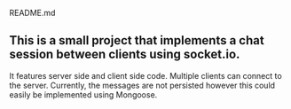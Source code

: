 README.md

## This is a small project that implements a chat session between clients using socket.io.
It features server side and client side code. Multiple clients can connect to the server. Currently, the messages are not persisted however this could easily be implemented using Mongoose.
